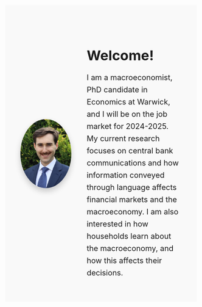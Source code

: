 <header style="background-color: #f9f9f9; padding: 60px 40px;">
  <div style="display: flex; align-items: center; justify-content: center; gap: 40px; max-width: 1920px; margin: auto;">
    <div style="width: 35%; display: flex; justify-content: center;">
      <img src="files/images/profile_lowres.png" alt="Profile Image" style="border-radius: 50%; box-shadow: 0 8px 16px rgba(0, 0, 0, 0.2);">
    </div>
    <div style="width: 65%; text-align: left;">
      <h1 style="font-size: 36px; margin-bottom: 20px;">Welcome!</h1>
      <p style="font-size: 20px; line-height: 1.6; margin: 0;">
        I am a macroeconomist, PhD candidate in Economics at Warwick, and I will be on the job market for 2024-2025. My current research focuses on central bank communications and how information conveyed through language affects financial markets and the macroeconomy. I am also interested in how households learn about the macroeconomy, and how this affects their decisions.
      </p>
    </div>
  </div>
</header>
